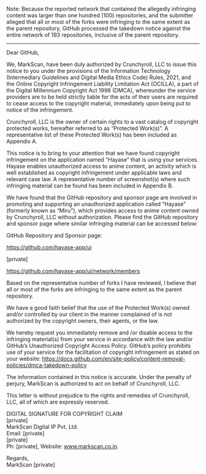 Note: Because the reported network that contained the allegedly infringing content was larger than one hundred (100) repositories, and the submitter alleged that all or most of the forks were infringing to the same extent as the parent repository, GitHub processed the takedown notice against the entire network of 193 repositories, inclusive of the parent repository.

---

Dear GitHub,  
  
We, MarkScan, have been duly authorized by Crunchyroll, LLC to issue this notice to you under the provisions of the Information Technology (Intermediary Guidelines and Digital Media Ethics Code) Rules, 2021, and the Online Copyright Infringement Liability Limitation Act (OCILLA), a part of the Digital Millennium Copyright Act 1998 (DMCA), whereunder the service providers are to be held strictly liable for the acts of their users are required to cease access to the copyright material, immediately upon being put to notice of the infringement.  
  
Crunchyroll, LLC is the owner of certain rights to a vast catalog of copyright protected works, hereafter referred to as “Protected Work(s)”. A representative list of these Protected Work(s) has been included as Appendix A.  
  
  
This notice is to bring to your attention that we have found copyright infringement on the application named “Hayase” that is using your services. Hayase enables unauthorized access to anime content, an activity which is well established as copyright infringement under applicable laws and relevant case law. A representative number of screenshot(s) where such infringing material can be found has been included in Appendix B.  
  
  
We have found that the GitHub repository and sponsor page are involved in promoting and supporting an unauthorized application called “Hayase” (formerly known as “Miru”), which provides access to anime content owned by Crunchyroll, LLC without authorization. Please find the GitHub repository and sponsor page where similar infringing material can be accessed below:  
  
GitHub Repository and Sponsor page:  
  
https://github.com/hayase-app/ui  
  
[private]  

https://github.com/hayase-app/ui/network/members

Based on the representative number of forks I have reviewed, I believe that all or most of the forks are infringing to the same extent as the parent repository.
  
We have a good faith belief that the use of the Protected Work(s) owned and/or controlled by our client in the manner complained of is not authorized by the copyright owners, their agents, or the law.  
  
We hereby request you immediately remove and /or disable access to the infringing material(s) from your service in accordance with the law and/or GitHub’s Unauthorized Copyright Access Policy. GitHub’s policy prohibits use of your service for the facilitation of copyright infringement as stated on your website: https://docs.github.com/en/site-policy/content-removal-policies/dmca-takedown-policy  
  
The information contained in this notice is accurate. Under the penalty of perjury, MarkScan is authorized to act on behalf of Crunchyroll, LLC.  
  
This letter is without prejudice to the rights and remedies of Crunchyroll, LLC, all of which are expressly reserved.  
  
DIGITAL SIGNATURE FOR COPYRIGHT CLAIM  
[private]  
MarkScan Digital IP Pvt. Ltd.  
Email: [private]  
[private]  
Ph: [private], Website: www.markscan.co.in.  
  
Regards,  
MarkScan [private]  
